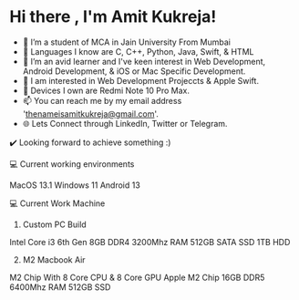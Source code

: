 <h1>Hi there , I'm Amit Kukreja!</h1>


- 👋  I’m a student of MCA in Jain University From Mumbai
- 🌱 Languages I know are C, C++, Python, Java, Swift, & HTML
- 💞️ I’m an avid learner and I've keen interest in Web Development, Android Development, & iOS or Mac Specific Development.
- 👀 I am interested in Web Development Projeccts & Apple Swift.
- 📱 Devices I own are Redmi Note 10 Pro Max.
- 📫 You can reach me by my email address 'thenameisamitkukreja@gmail.com'.
- 🌐 Lets Connect through LinkedIn, Twitter or Telegram.

✔️ Looking forward to achieve something :)

<!---
iamamitkukreja/iamamitkukreja is a ✨ special ✨ repository because its `README.md` (this file) appears on your GitHub profile.
You can click the Preview link to take a look at your changes.
--->

💻 Current working environments

MacOS 13.1 Windows 11 Android 13

💻 Current Work Machine

1) Custom PC Build

Intel Core i3 6th Gen
8GB DDR4 3200Mhz RAM
512GB SATA SSD
1TB HDD

2) M2 Macbook Air

M2 Chip With 8 Core CPU & 8 Core GPU
Apple M2 Chip
16GB DDR5 6400Mhz RAM
512GB SSD
